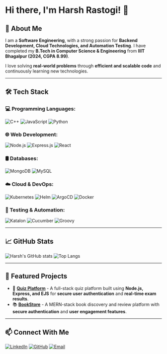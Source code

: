 # Hi there, I'm Harsh Rastogi! 👋

## 🚀 About Me
I am a **Software Engineering**, with a strong passion for **Backend Development, Cloud Technologies, and Automation Testing**. I have completed my **B.Tech in Computer Science & Engineering** from **IIIT Bhagalpur (2024, CGPA 8.99)**. 

I love solving **real-world problems** through **efficient and scalable code** and continuously learning new technologies. 

---

## 🛠 Tech Stack

### 💻 Programming Languages:
![C++](https://img.shields.io/badge/C++-blue?style=for-the-badge&logo=c%2B%2B)
![JavaScript](https://img.shields.io/badge/JavaScript-yellow?style=for-the-badge&logo=javascript)
![Python](https://img.shields.io/badge/Python-blue?style=for-the-badge&logo=python)

### 🌐 Web Development:
![Node.js](https://img.shields.io/badge/Node.js-green?style=for-the-badge&logo=node.js)
![Express.js](https://img.shields.io/badge/Express.js-grey?style=for-the-badge&logo=express)
![React](https://img.shields.io/badge/React-blue?style=for-the-badge&logo=react)

### 🛢 Databases:
![MongoDB](https://img.shields.io/badge/MongoDB-green?style=for-the-badge&logo=mongodb)
![MySQL](https://img.shields.io/badge/MySQL-blue?style=for-the-badge&logo=mysql)

### ☁️ Cloud & DevOps:
![Kubernetes](https://img.shields.io/badge/Kubernetes-blue?style=for-the-badge&logo=kubernetes)
![Helm](https://img.shields.io/badge/Helm-grey?style=for-the-badge&logo=helm)
![ArgoCD](https://img.shields.io/badge/ArgoCD-orange?style=for-the-badge&logo=argo)
![Docker](https://img.shields.io/badge/Docker-blue?style=for-the-badge&logo=docker)

### 🧪 Testing & Automation:
![Katalon](https://img.shields.io/badge/Katalon-green?style=for-the-badge&logo=katalon)
![Cucumber](https://img.shields.io/badge/Cucumber-brightgreen?style=for-the-badge&logo=cucumber)
![Groovy](https://img.shields.io/badge/Groovy-blue?style=for-the-badge&logo=groovy)

---

## 📈 GitHub Stats
![Harsh's GitHub stats](https://github-readme-stats.vercel.app/api?username=harshrastogi15&show_icons=true&theme=tokyonight)
![Top Langs](https://github-readme-stats.vercel.app/api/top-langs/?username=harshrastogi15&layout=compact&theme=tokyonight)

---

## 📌 Featured Projects
- 🚀 [**Quiz Platform**](https://github.com/harshrastogi15/examportal) - A full-stack quiz platform built using **Node.js, Express, and EJS** for **secure user authentication** and **real-time exam results**.
- 📚 [**BookStore**](https://github.com/harshrastogi15/Book_Store) - A MERN-stack book discovery and review platform with **secure authentication** and **user engagement features**.

---

## 📫 Connect With Me
[![LinkedIn](https://img.shields.io/badge/LinkedIn-blue?style=for-the-badge&logo=linkedin)](https://www.linkedin.com/in/harshrastogi15/)
[![GitHub](https://img.shields.io/badge/GitHub-black?style=for-the-badge&logo=github)](https://github.com/harshrastogi15)
[![Email](https://img.shields.io/badge/Email-red?style=for-the-badge&logo=gmail)](mailto:hrastogi2002@gmail.com)
